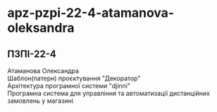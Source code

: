 # apz-pzpi-22-4-atamanova-oleksandra  
## ПЗПІ-22-4  
Атаманова Олександра  
Шаблон(патерн) проєктування "Декоратор"  
Архітектура програмної системи "djinni"  
Програмна система для управління та автоматизації дистанційних замовлень у магазині